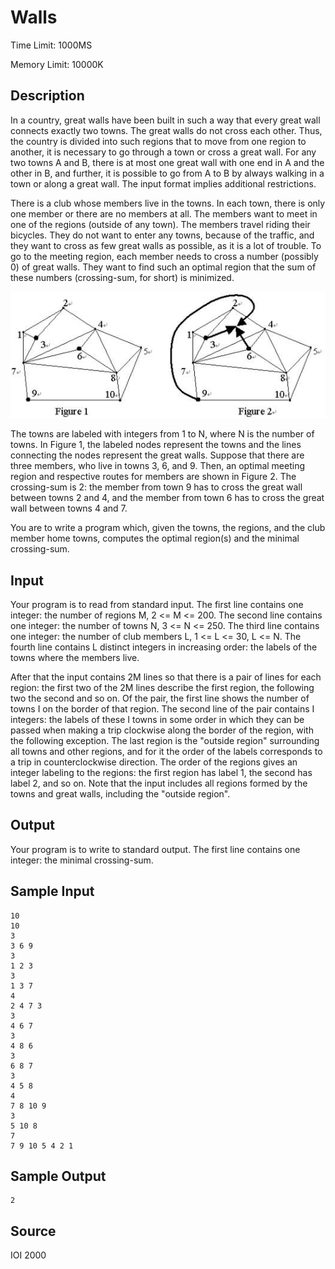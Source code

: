 # Walls

Time Limit: 1000MS

Memory Limit: 10000K


## Description

In a country, great walls have been built in such a way that every great wall connects exactly two towns. The great walls do not cross each other. Thus, the country is divided into such regions that to move from one region to another, it is necessary to go through a town or cross a great wall. For any two towns A and B, there is at most one great wall with one end in A and the other in B, and further, it is possible to go from A to B by always walking in a town or along a great wall. The input format implies additional restrictions.

There is a club whose members live in the towns. In each town, there is only one member or there are no members at all. The members want to meet in one of the regions (outside of any town). The members travel riding their bicycles. They do not want to enter any towns, because of the traffic, and they want to cross as few great walls as possible, as it is a lot of trouble. To go to the meeting region, each member needs to cross a number (possibly 0) of great walls. They want to find such an optimal region that the sum of these numbers (crossing-sum, for short) is minimized.

![](1161_1.jpg)

The towns are labeled with integers from 1 to N, where N is the number of towns. In Figure 1, the labeled nodes represent the towns and the lines connecting the nodes represent the great walls. Suppose that there are three members, who live in towns 3, 6, and 9. Then, an optimal meeting region and respective routes for members are shown in Figure 2. The crossing-sum is 2: the member from town 9 has to cross the great wall between towns 2 and 4, and the member from town 6 has to cross the great wall between towns 4 and 7.

You are to write a program which, given the towns, the regions, and the club member home towns, computes the optimal region(s) and the minimal crossing-sum.


## Input

Your program is to read from standard input. The first line contains one integer: the number of regions M, 2 <= M <= 200. The second line contains one integer: the number of towns N, 3 <= N <= 250. The third line contains one integer: the number of club members L, 1 <= L <= 30, L <= N. The fourth line contains L distinct integers in increasing order: the labels of the towns where the members live.

After that the input contains 2M lines so that there is a pair of lines for each region: the first two of the 2M lines describe the first region, the following two the second and so on. Of the pair, the first line shows the number of towns I on the border of that region. The second line of the pair contains I integers: the labels of these I towns in some order in which they can be passed when making a trip clockwise along the border of the region, with the following exception. The last region is the "outside region" surrounding all towns and other regions, and for it the order of the labels corresponds to a trip in counterclockwise direction. The order of the regions gives an integer labeling to the regions: the first region has label 1, the second has label 2, and so on. Note that the input includes all regions formed by the towns and great walls, including the "outside region".


## Output

Your program is to write to standard output. The first line contains one integer: the minimal crossing-sum.


## Sample Input

```
10
10
3
3 6 9
3
1 2 3
3
1 3 7
4
2 4 7 3
3
4 6 7
3
4 8 6
3
6 8 7
3
4 5 8
4
7 8 10 9
3
5 10 8
7
7 9 10 5 4 2 1
```


## Sample Output

```
2
```


## Source

IOI 2000

